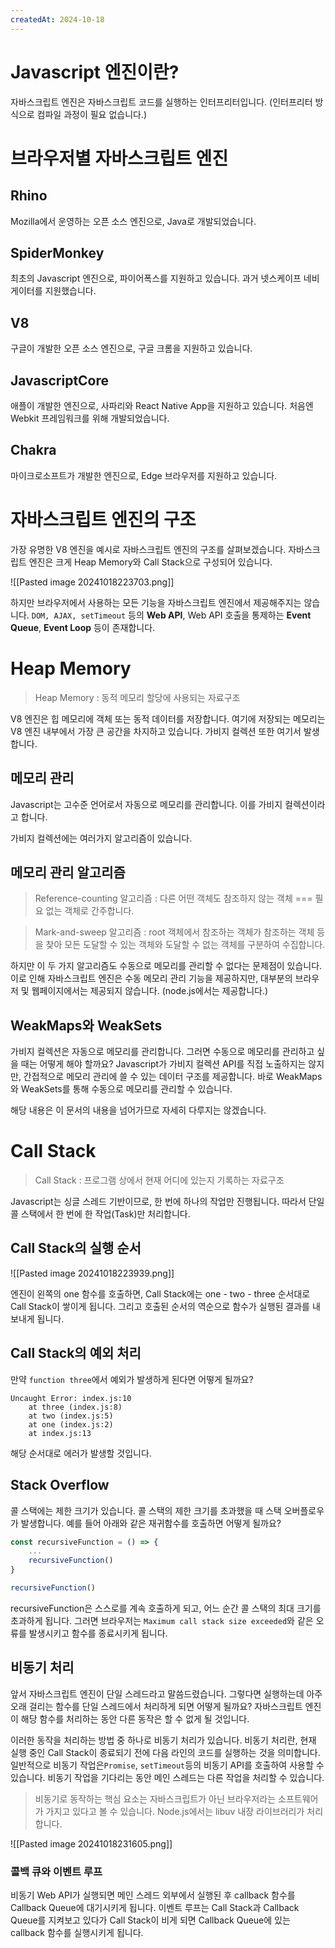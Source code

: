 ```yaml
---
createdAt: 2024-10-18
---
```


# Javascript 엔진이란?
자바스크립트 엔진은 자바스크립트 코드를 실행하는 인터프리터입니다.
(인터프리터 방식으로 컴파일 과정이 필요 없습니다.)
# 브라우저별 자바스크립트 엔진
## Rhino
Mozilla에서 운영하는 오픈 소스 엔진으로, Java로 개발되었습니다.
## SpiderMonkey
최초의 Javascript 엔진으로, 파이어폭스를 지원하고 있습니다.
과거 넷스케이프 네비게이터를 지원했습니다.
## V8
구글이 개발한 오픈 소스 엔진으로, 구글 크롬을 지원하고 있습니다.
## JavascriptCore
애플이 개발한 엔진으로, 사파리와 React Native App을 지원하고 있습니다.
처음엔 Webkit 프레임워크를 위해 개발되었습니다.
## Chakra
마이크로소프트가 개발한 엔진으로, Edge 브라우저를 지원하고 있습니다.

# 자바스크립트 엔진의 구조
가장 유명한 V8 엔진을 예시로 자바스크립트 엔진의 구조를 살펴보겠습니다.
자바스크립트 엔진은 크게 Heap Memory와 Call Stack으로 구성되어 있습니다.

![[Pasted image 20241018223703.png]]

하지만 브라우저에서 사용하는 모든 기능을 자바스크립트 엔진에서 제공해주지는 않습니다.
`DOM, AJAX, setTimeout` 등의 **Web API**, Web API 호출을 통제하는 **Event Queue**, **Event Loop** 등이 존재합니다.

# Heap Memory

> Heap Memory
> : 동적 메모리 할당에 사용되는 자료구조

V8 엔진은 힙 메모리에 객체 또는 동적 데이터를 저장합니다.
여기에 저장되는 메모리는 V8 엔진 내부에서 가장 큰 공간을 차지하고 있습니다.
가비지 컬렉션 또한 여기서 발생합니다.

## 메모리 관리

Javascript는 고수준 언어로서 자동으로 메모리를 관리합니다.
이를 가비지 컬렉션이라고 합니다.

가비지 컬렉션에는 여러가지 알고리즘이 있습니다.
## 메모리 관리 알고리즘

> Reference-counting 알고리즘
> : 다른 어떤 객체도 참조하지 않는 객체 === 필요 없는 객체로 간주합니다.

> Mark-and-sweep 알고리즘
> : root 객체에서 참조하는 객체가 참조하는 객체 등을 찾아 모든 도달할 수 있는 객체와 도달할 수 없는 객체를 구분하여 수집합니다.

하지만 이 두 가지 알고리즘도 수동으로 메모리를 관리할 수 없다는 문제점이 있습니다.
이로 인해 자바스크립트 엔진은 수동 메모리 관리 기능을 제공하지만, 대부분의 브라우저 및 웹페이지에서는 제공되지 않습니다. (node.js에서는 제공합니다.)

## WeakMaps와 WeakSets

가비지 컬렉션은 자동으로 메모리를 관리합니다.
그러면 수동으로 메모리를 관리하고 싶을 때는 어떻게 해야 할까요?
Javascript가 가비지 컬렉션 API를 직접 노출하지는 않지만, 간접적으로 메모리 관리에 쓸 수 있는 데이터 구조를 제공합니다.
바로 WeakMaps와 WeakSets를 통해 수동으로 메모리를 관리할 수 있습니다.

해당 내용은 이 문서의 내용을 넘어가므로 자세히 다루지는 않겠습니다.

# Call Stack

> Call Stack
> : 프로그램 상에서 현재 어디에 있는지 기록하는 자료구조

Javascript는 싱글 스레드 기반이므로, 한 번에 하나의 작업만 진행됩니다.
따라서 단일 콜 스택에서 한 번에 한 작업(Task)만 처리합니다.

## Call Stack의 실행 순서

![[Pasted image 20241018223939.png]]

엔진이 왼쪽의 one 함수를 호출하면, Call Stack에는 one - two - three 순서대로 Call Stack이 쌓이게 됩니다. 그리고 호출된 순서의 역순으로 함수가 실행된 결과를 내보내게 됩니다.

## Call Stack의 예외 처리
만약 `function three`에서 예외가 발생하게 된다면 어떻게 될까요?
```node
Uncaught Error: index.js:10
	at three (index.js:8)
	at two (index.js:5)
	at one (index.js:2)
	at index.js:13
```
해당 순서대로 에러가 발생할 것입니다.

## Stack Overflow
콜 스택에는 제한 크기가 있습니다. 콜 스택의 제한 크기를 초과했을 때 스택 오버플로우가 발생합니다. 예를 들어 아래와 같은 재귀함수를 호출하면 어떻게 될까요?
```typescript
const recursiveFunction = () => {
	...
	recursiveFunction()
}

recursiveFunction()
```

recursiveFunction은 스스로를 계속 호출하게 되고, 어느 순간 콜 스택의 최대 크기를 초과하게 됩니다. 그러면 브라우저는 `Maximum call stack size exceeded`와 같은 오류를 발생시키고 함수를 종료시키게 됩니다.

## 비동기 처리
앞서 자바스크립트 엔진이 단일 스레드라고 말씀드렸습니다. 그렇다면 실행하는데 아주 오래 걸리는 함수를 단일 스레드에서 처리하게 되면 어떻게 될까요? 자바스크립트 엔진이 해당 함수를 처리하는 동안 다른 동작은 할 수 없게 될 것입니다.

이러한 동작을 처리하는 방법 중 하나로 비동기 처리가 있습니다. 비동기 처리란, 현재 실행 중인 Call Stack이 종료되기 전에 다음 라인의 코드를 실행하는 것을 의미합니다. 일반적으로 비동기 작업은`Promise`, `setTimeout`등의 비동기 API를 호출하여 사용할 수 있습니다. 비동기 작업을 기다리는 동안 메인 스레드는 다른 작업을 처리할 수 있습니다.

> 비동기로 동작하는 핵심 요소는 자바스크립트가 아닌 브라우저라는 소프트웨어가 가지고 있다고 볼 수 있습니다. Node.js에서는 libuv 내장 라이브러리가 처리합니다.

![[Pasted image 20241018231605.png]]

### 콜백 큐와 이벤트 루프

비동기 Web API가 실행되면 메인 스레드 외부에서 실행된 후 callback 함수를 Callback Queue에 대기시키게 됩니다. 이벤트 루프는 Call Stack과 Callback Queue를 지켜보고 있다가 Call Stack이 비게 되면 Callback Queue에 있는 callback 함수를 실행시키게 됩니다.